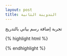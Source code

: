 ```yaml
---
layout: post
title: التدوينة الثانية
---
```


تجربة إضافة رسم بياني بالتدريج 

{% highlight html %}
<script src="http://d3js.org/d3.v3.min.js" charset="utf-8"></script>
{% endhighlight %}


